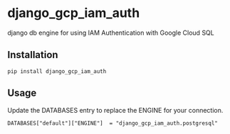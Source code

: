 # django_gcp_iam_auth

django db engine for using IAM Authentication with Google Cloud SQL

## Installation

```
pip install django_gcp_iam_auth
```

## Usage

Update the DATABASES entry to replace the ENGINE for your connection.

```
DATABASES["default"]["ENGINE"]  = "django_gcp_iam_auth.postgresql"
```
